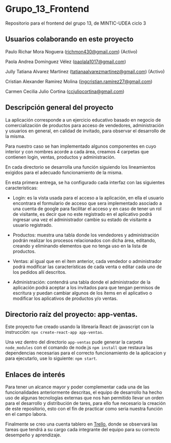 # Grupo_13_Frontend
Repositorio para el frontend del grupo 13, de MINTIC-UDEA ciclo 3

## Usuarios colaborando en este proyecto
Paulo Richar Mora Noguera (richmon430@gmail.com)  (Activo)

Paola Andrea Domínguez Vélez (paolala1017@gmail.com)

Jully Tatiana Alvarez Martinez (tatianaalvarezmartinez@gmail.com) (Activo)

Cristian Alexander Ramirez Molina (ingcristian.ramirez27@gmail.com)

Carmen Cecilia Julio Cortina (ccjuliocortina@gmail.com)

## Descripción general del proyecto
La aplicación corresponde a un ejercicio educativo basado en negocio de comercialización de productos para acceso de vendedores, administración y usuarios en general, en calidad de invitado, para observar el desarrollo de la misma.

Para nuestro caso se han implementado algunos componentes en cuyo interior y con nombres acorde a cada área, creamos 4 carpetas que contienen login, ventas, productos y administración.

En cada directorio se desarrolla una función siguiendo los lineamientos exigidos para el adecuado funcionamiento de la misma.

En esta primera entrega, se ha configurado cada interfaz con las siguientes características:

- Login: es la vista usada para el acceso a la aplicación, en ella el usuario encontrara el formulario de acceso que sera implementado asociado a una cuenta de google para facilitar el acceso y en caso de tener un rol de visitante, es decir que no este registrado en el aplicativo podrá ingresar una vez el administrador cambie su estado de visitante a usuario registrado.

- Productos: muestra una tabla donde los vendedores y administración podrán realizar los procesos relacionados con dicha área, editando, creando y eliminando elementos que no tenga uso en la lista de productos.

- Ventas: al igual que en el ítem anterior, cada vendedor o administrador podrá modificar las características de cada venta o editar cada uno de los pedidos allí descritos.

- Administración: contendrá una tabla donde el administrador de la aplicación podrá aceptar a los invitados para que tengan permisos de escritura y puedan cambiar algunos de los ítems en el aplicativo o modificar los aplicativos de productos y/o ventas.

## Directorio raíz del proyecto: app-ventas.

Este proyecto fue creado usando la librearía React de javascript con la instrucción: `npx create-react-app app-ventas`. 

Una vez dentro del directorio `app-ventas` pude generar la carpeta `node_modules` con el comando de node.js `npm install` que restaura las dependencias necesarias para el correcto funcionamiento de la aplicacion y para ejecutarlo, use lo siguiente: `npm start`.

## Enlaces de interés

Para tener un alcance mayor y poder complementar cada una de las funcionalidades anteriormente descritas, el equipo de desarrollo ha hecho uso de algunas tecnologías externas que nos han permitido llevar un orden para el desarrollo y distribución de tares, para ello fue necesario la creación de este repositorio, esto con el fin de practicar como seria nuestra función en el campo labora.

Finalmente se creo una cuenta tablero en [Trello](https://trello.com/b/zqXzzdFr/desarrollo-web), donde se observará las tareas que tendrá a su cargo cada integrante del equipo para su correcto desempeño y aprendizaje.
